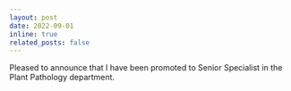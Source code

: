```yaml
---
layout: post
date: 2022-09-01
inline: true
related_posts: false
---
```


Pleased to announce that I have been promoted to Senior Specialist in the Plant Pathology department.
